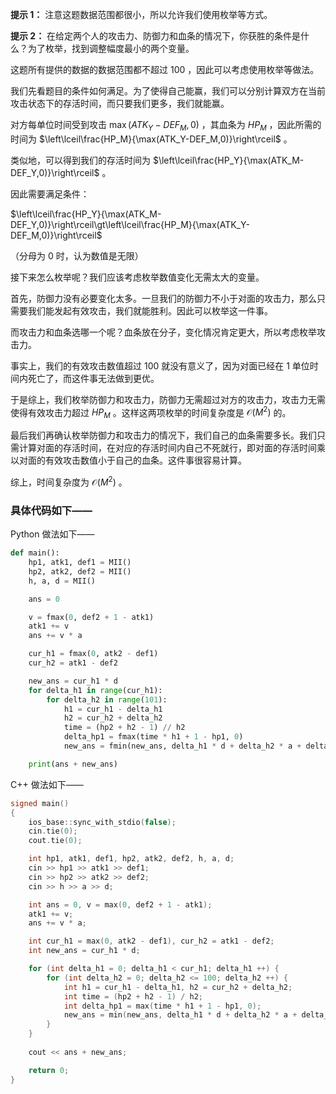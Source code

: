 **提示 1：** 注意这题数据范围都很小，所以允许我们使用枚举等方式。

**提示 2：** 在给定两个人的攻击力、防御力和血条的情况下，你获胜的条件是什么？为了枚举，找到调整幅度最小的两个变量。

这题所有提供的数据的数据范围都不超过 $100$ ，因此可以考虑使用枚举等做法。

我们先看题目的条件如何满足。为了使得自己能赢，我们可以分别计算双方在当前攻击状态下的存活时间，而只要我们更多，我们就能赢。

对方每单位时间受到攻击 $\max(ATK_Y-DEF_M,0)$ ，其血条为 $HP_M$ ，因此所需的时间为 $\left\lceil\frac{HP_M}{\max(ATK_Y-DEF_M,0)}\right\rceil$ 。

类似地，可以得到我们的存活时间为 $\left\lceil\frac{HP_Y}{\max(ATK_M-DEF_Y,0)}\right\rceil$ 。

因此需要满足条件：

$\left\lceil\frac{HP_Y}{\max(ATK_M-DEF_Y,0)}\right\rceil\gt\left\lceil\frac{HP_M}{\max(ATK_Y-DEF_M,0)}\right\rceil$

（分母为 $0$ 时，认为数值是无限）

接下来怎么枚举呢？我们应该考虑枚举数值变化无需太大的变量。

首先，防御力没有必要变化太多。一旦我们的防御力不小于对面的攻击力，那么只需要我们能发起有效攻击，我们就能胜利。因此可以枚举这一件事。

而攻击力和血条选哪一个呢？血条放在分子，变化情况肯定更大，所以考虑枚举攻击力。

事实上，我们的有效攻击数值超过 $100$ 就没有意义了，因为对面已经在 $1$ 单位时间内死亡了，而这件事无法做到更优。

于是综上，我们枚举防御力和攻击力，防御力无需超过对方的攻击力，攻击力无需使得有效攻击力超过 $HP_M$ 。这样这两项枚举的时间复杂度是 $\mathcal{O}(M^2)$ 的。

最后我们再确认枚举防御力和攻击力的情况下，我们自己的血条需要多长。我们只需计算对面的存活时间，在对应的存活时间内自己不死就行，即对面的存活时间乘以对面的有效攻击数值小于自己的血条。这件事很容易计算。

综上，时间复杂度为 $\mathcal{O}(M^2)$ 。

### 具体代码如下——

Python 做法如下——

```Python []
def main():
    hp1, atk1, def1 = MII()
    hp2, atk2, def2 = MII()
    h, a, d = MII()

    ans = 0

    v = fmax(0, def2 + 1 - atk1)
    atk1 += v
    ans += v * a

    cur_h1 = fmax(0, atk2 - def1)
    cur_h2 = atk1 - def2

    new_ans = cur_h1 * d
    for delta_h1 in range(cur_h1):
        for delta_h2 in range(101):
            h1 = cur_h1 - delta_h1
            h2 = cur_h2 + delta_h2
            time = (hp2 + h2 - 1) // h2
            delta_hp1 = fmax(time * h1 + 1 - hp1, 0)
            new_ans = fmin(new_ans, delta_h1 * d + delta_h2 * a + delta_hp1 * h)

    print(ans + new_ans)
```

C++ 做法如下——

```cpp []
signed main()
{
    ios_base::sync_with_stdio(false);
    cin.tie(0);
    cout.tie(0);

    int hp1, atk1, def1, hp2, atk2, def2, h, a, d;
    cin >> hp1 >> atk1 >> def1;
    cin >> hp2 >> atk2 >> def2;
    cin >> h >> a >> d;

    int ans = 0, v = max(0, def2 + 1 - atk1);
    atk1 += v;
    ans += v * a;

    int cur_h1 = max(0, atk2 - def1), cur_h2 = atk1 - def2;
    int new_ans = cur_h1 * d;

    for (int delta_h1 = 0; delta_h1 < cur_h1; delta_h1 ++) {
        for (int delta_h2 = 0; delta_h2 <= 100; delta_h2 ++) {
            int h1 = cur_h1 - delta_h1, h2 = cur_h2 + delta_h2;
            int time = (hp2 + h2 - 1) / h2;
            int delta_hp1 = max(time * h1 + 1 - hp1, 0);
            new_ans = min(new_ans, delta_h1 * d + delta_h2 * a + delta_hp1 * h);
        }
    }
    
    cout << ans + new_ans;

    return 0;
}
``` 

